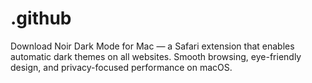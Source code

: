 # .github
Download Noir Dark Mode for Mac — a Safari extension that enables automatic dark themes on all websites. Smooth browsing, eye-friendly design, and privacy-focused performance on macOS.
